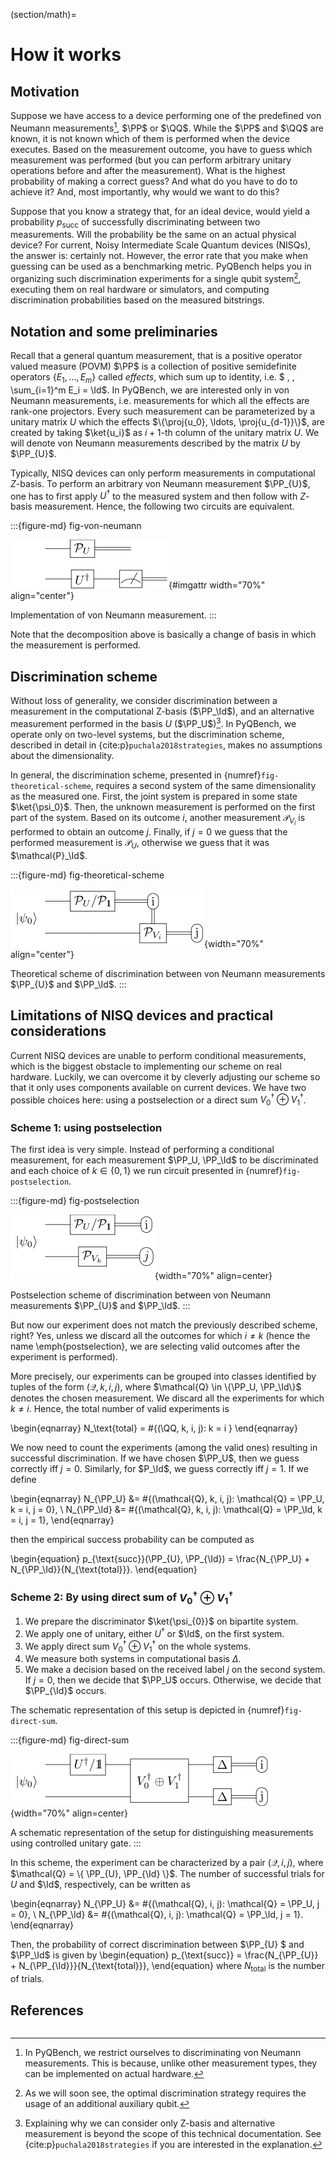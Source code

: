 (section/math)=

# How it works

## Motivation

Suppose we have access to a device performing one of the predefined von Neumann
measurements[^whatwediscriminate], $\PP$ or $\QQ$. While the $\PP$ and $\QQ$ are known, it is not
known which of them is performed when the device executes. Based on the measurement outcome,
you have to guess which measurement was performed (but you can perform arbitrary unitary
operations before and after the measurement). What is the highest probability of making a
correct guess? And what do you have to do to achieve it? And, most importantly, why would we
want to do this?

Suppose that you know a strategy that, for an ideal device, would yield a probability
$p_{\text{succ}}$ of successfully discriminating between two measurements. Will the probability be
the same on an actual physical device? For current, Noisy Intermediate Scale Quantum devices
(NISQs), the answer is: certainly not. However, the error rate that you make when guessing can be
used as a benchmarking metric. PyQBench helps you in organizing such discrimination experiments for
a single qubit system[^optimal], executing them on real hardware or simulators, and
computing discrimination probabilities based on the measured bitstrings.

## Notation and some preliminaries

Recall that a general quantum
measurement, that is a positive operator valued measure (POVM) $\PP$ is a
collection of positive semidefinite operators $\{E_1, \ldots, E_m \}$ called
*effects*, which sum up to identity, i.e. $ \, \, \sum_{i=1}^m E_i = \Id$.
In PyQBench, we are interested only in von Neumann measurements, i.e. measurements
for which all the effects are rank-one projectors. Every such measurement can be
parameterized by a unitary matrix $U$ which the effects $\{\proj{u_0}, \ldots, \proj{u_{d-1}}\}$,
are created by taking $\ket{u_i}$ as $i+1$-th column of the unitary matrix $U$.
We will denote von Neumann measurements described by the matrix $U$ by $\PP_{U}$.

Typically, NISQ devices can only perform measurements in computational $Z$-basis.
To perform an arbitrary von Neumann measurement $\PP_{U}$, one has to first apply $U^\dagger$
to the measured system and then follow with $Z$-basis measurement. Hence, the following two
circuits are equivalent.

:::{figure-md} fig-von-neumann

![Implementation of von Neumann measurement](img/vonneumann.svg){#imgattr width="70%" align="center"}

Implementation of von Neumann measurement.
:::

Note that the decomposition above is basically a change of basis in which the measurement
is performed.

## Discrimination scheme

Without loss of generality, we consider discrimination between a measurement in the computational
Z-basis ($\PP_\Id$), and an alternative measurement performed in the basis $U$
($\PP_U$)[^zbasis]. In PyQBench, we operate only on two-level systems, but the discrimination scheme,
described in detail in {cite:p}`puchala2018strategies`, makes no assumptions about the 
dimensionality.

In general, the discrimination scheme, presented in {numref}`fig-theoretical-scheme`,
requires a
second system of the same dimensionality as the measured one. First, the joint system is prepared in
some state $\ket{\psi_0}$. Then, the unknown measurement is performed on the first part of the
system. Based on its outcome $i$, another measurement $\mathcal{P}_{V_i}$ is performed to obtain an
outcome $j$. Finally, if $j=0$ we guess that the performed measurement is $\mathcal{P}_U$, otherwise
we guess that it was $\mathcal{P}_\Id$.

:::{figure-md} fig-theoretical-scheme

![Theoretical scheme of discrimination between von Neumann measurements](img/theoretical_scheme.svg){width="70%" align="center"}

Theoretical scheme of discrimination between von Neumann measurements $\PP_{U}$ and 
$\PP_\Id$. 
:::

## Limitations of NISQ devices and practical considerations

Current NISQ devices are unable to perform conditional measurements, which is the biggest
obstacle to implementing our scheme on real hardware. Luckily, we can overcome it by
cleverly adjusting our scheme so that it only uses components available on current devices.
We have two possible choices here: using a postselection or a direct sum
$V_0^\dagger\oplus V_1^\dagger$.

### Scheme 1: using postselection

The first idea is very simple. Instead of performing a conditional measurement, for each
measurement $\PP_U, \PP_\Id$ to be discriminated and each choice of $k \in \{0, 1\}$ we run 
circuit presented in {numref}`fig-postselection`.

:::{figure-md} fig-postselection

![postselection-scheme](img/postselection_no_channels.svg){width="70%" align=center}

Postselection scheme of discrimination between von Neumann measurements $\PP_{U}$ and $\PP_\Id$.
:::

But now our experiment does not match the previously described scheme, right?
Yes, unless we discard all the outcomes for which $i\ne k$ (hence the name \emph{postselection},
we are selecting valid outcomes after the experiment is performed).

More precisely, our experiments can be grouped into classes identified by tuples of the form
$(\mathcal{Q}, k, i, j)$, where $\mathcal{Q} \in \{\PP_U, \PP_\Id\}$ denotes the chosen measurement.
We discard all the experiments for which $k \ne i$. Hence, the total number of valid experiments is

\begin{eqnarray}
	N_\text{total} = \#\{(\QQ, k, i, j): k = i \}
\end{eqnarray}

We now need to count the experiments (among the valid ones) resulting in successful discrimination.
If we have chosen $\PP_U$, then we guess correctly iff $j=0$. Similarly, for
$P_\Id$, we guess correctly iff $j=1$. If we define

\begin{eqnarray}
	N_{\PP_U} &= \#\{(\mathcal{Q}, k, i, j): \mathcal{Q} = \PP_U, k = i, j = 0\}, \\
	N_{\PP_\Id} &= \#\{(\mathcal{Q}, k, i, j): \mathcal{Q} = \PP_\Id, k = i, j = 1\},
\end{eqnarray}

then the empirical success probability can be computed as

\begin{equation}
p_{\text{succ}}(\PP_{U}, \PP_{\Id}) = \frac{N_{\PP_U} + N_{\PP_\Id}}{N_{\text{total}}}.
\end{equation}

### Scheme 2: By using direct sum of $V_0^\dagger \oplus V_1^\dagger$

1. We prepare the discriminator $\ket{\psi_{0}}$ on bipartite
system.
2. We apply one of unitary,   either $U^\dagger$ or
$\Id$, on the first system.
3. We apply direct sum $V_0^\dagger \oplus V_1^\dagger$ on the whole systems.
4. We measure both systems in computational basis $\Delta$.
5. We make a decision based on the received label $j$ on the second system. If $j=0$, then we
decide that $\PP_U$ occurs. Otherwise, we decide that $\PP_{\Id}$ occurs.

The schematic representation of this setup is depicted in {numref}`fig-direct-sum`.

:::{figure-md} fig-direct-sum

![Direct sum scheme](img/direct_sum.svg){width="70%" align=center}

A schematic representation of the setup for distinguishing  measurements using controlled 
unitary gate.
:::

In this scheme, the experiment can be characterized by a pair $(\mathcal{Q}, i,j)$, where 
$\mathcal{Q} = \{ \PP_{U}, \PP_{\Id} \}$. The number of successful trials for $U$ and $\Id$, 
respectively, can be written as

\begin{eqnarray}
N_{\PP_U} &= \#\{(\mathcal{Q},  i, j): \mathcal{Q} = \PP_U, j = 0\}, \\
N_{\PP_\Id} &= \#\{(\mathcal{Q},  i, j): \mathcal{Q} = \PP_\Id, j = 1\}.
\end{eqnarray}

Then, the probability of correct discrimination between $\PP_{U} $ and $\PP_\Id$ is given by
\begin{equation}
p_{\text{succ}} = \frac{N_{\PP_{U}} + N_{\PP_{\Id}}}{N_{\text{total}}},
\end{equation}
where $N_{\text{total}}$ is the number of trials.


[^whatwediscriminate]: In PyQBench, we restrict ourselves to discriminating von Neumann
measurements. This is because, unlike other measurement types, they can be implemented on actual
hardware.
[^optimal]: As we will soon see, the optimal discrimination strategy requires the usage of an
additional auxiliary qubit.
[^zbasis]: Explaining why we can consider only Z-basis and alternative  measurement is beyond
the scope of this technical documentation. See {cite:p}`puchala2018strategies` if you are 
interested in  the explanation.

## References

```{bibliography}
```
